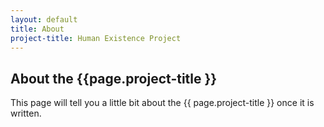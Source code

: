 ```yaml
---
layout: default
title: About
project-title: Human Existence Project
---
```


## About the {{page.project-title  }}

This page will tell you a little bit about the {{ page.project-title }} once it is written.
